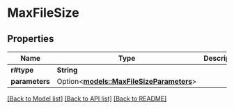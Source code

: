 # MaxFileSize

## Properties

Name | Type | Description | Notes
------------ | ------------- | ------------- | -------------
**r#type** | **String** |  | 
**parameters** | Option<[**models::MaxFileSizeParameters**](max_file_size_parameters.md)> |  | [optional]

[[Back to Model list]](../README.md#documentation-for-models) [[Back to API list]](../README.md#documentation-for-api-endpoints) [[Back to README]](../README.md)


